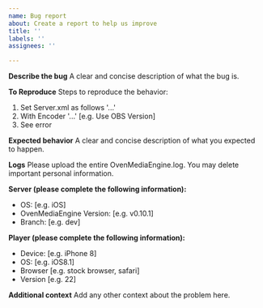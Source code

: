 ```yaml
---
name: Bug report
about: Create a report to help us improve
title: ''
labels: ''
assignees: ''

---
```


**Describe the bug**
A clear and concise description of what the bug is.

**To Reproduce**
Steps to reproduce the behavior:
1. Set Server.xml as follows '...'
2. With Encoder '...' [e.g. Use OBS Version] 
3. See error

**Expected behavior**
A clear and concise description of what you expected to happen.

**Logs**
Please upload the entire OvenMediaEngine.log. You may delete important personal information.

**Server (please complete the following information):**
 - OS: [e.g. iOS]
 - OvenMediaEngine Version: [e.g. v0.10.1]
 - Branch: [e.g. dev]

**Player (please complete the following information):**
 - Device: [e.g. iPhone 8]
 - OS: [e.g. iOS8.1]
 - Browser [e.g. stock browser, safari]
 - Version [e.g. 22]

**Additional context**
Add any other context about the problem here.
